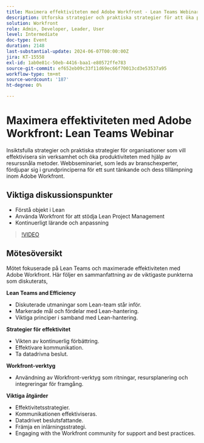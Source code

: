 ```yaml
---
title: Maximera effektiviteten med Adobe Workfront - Lean Teams Webinar
description: Utforska strategier och praktiska strategier för att öka produktiviteten och effektivisera verksamheten med hjälp av slimmade metoder med Adobe Workfront, som presenteras av branschexperter.
solution: Workfront
role: Admin, Developer, Leader, User
level: Intermediate
doc-type: Event
duration: 2148
last-substantial-update: 2024-06-07T00:00:00Z
jira: KT-15558
exl-id: 1ab0e81c-50eb-4416-baa1-e80572ffe783
source-git-commit: ef652eb09c33f11d69ec66f70013cd3e53537a95
workflow-type: tm+mt
source-wordcount: '187'
ht-degree: 0%

---
```


# Maximera effektiviteten med Adobe Workfront: Lean Teams Webinar

Insiktsfulla strategier och praktiska strategier för organisationer som vill effektivisera sin verksamhet och öka produktiviteten med hjälp av resurssnåla metoder. Webbseminariet, som leds av branschexperter, fördjupar sig i grundprinciperna för ett sunt tänkande och dess tillämpning inom Adobe Workfront.

## Viktiga diskussionspunkter

* Förstå objekt i Lean
* Använda Workfront för att stödja Lean Project Management
* Kontinuerligt lärande och anpassning

>[!VIDEO](https://video.tv.adobe.com/v/3429287/?learn=on)

## Mötesöversikt

Mötet fokuserade på Lean Teams och maximerade effektiviteten med Adobe Workfront. Här följer en sammanfattning av de viktigaste punkterna som diskuterats,

**Lean Teams and Efficiency**

* Diskuterade utmaningar som Lean-team står inför.
* Markerade mål och fördelar med Lean-hantering.
* Viktiga principer i samband med Lean-hantering.

**Strategier för effektivitet**

* Vikten av kontinuerlig förbättring.
* Effektivare kommunikation.
* Ta datadrivna beslut.

**Workfront-verktyg**

* Användning av Workfront-verktyg som ritningar, resursplanering och integreringar för framgång.

**Viktiga åtgärder**

* Effektivitetsstrategier.
* Kommunikationen effektiviseras.
* Datadrivet beslutsfattande.
* Främja en inlärningsstrategi.
* Engaging with the Workfront community for support and best practices.